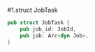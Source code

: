 #1.struct JobTask

```rust
pub struct JobTask {
    pub job_id: JobId,
    pub job: Arc<dyn Job>,
}
```